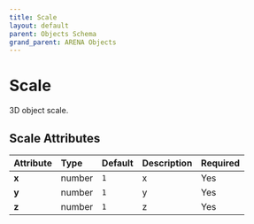 ```yaml
---
title: Scale
layout: default
parent: Objects Schema
grand_parent: ARENA Objects
---
```


<!--CAUTION: This file is autogenerated from https://github.com/arenaxr/arena-schemas. Changes made here may be overwritten.-->


Scale
=====


3D object scale.

Scale Attributes
-----------------

|Attribute|Type|Default|Description|Required|
| :--- | :--- | :--- | :--- | :--- |
|**x**|number|```1```|x|Yes|
|**y**|number|```1```|y|Yes|
|**z**|number|```1```|z|Yes|
